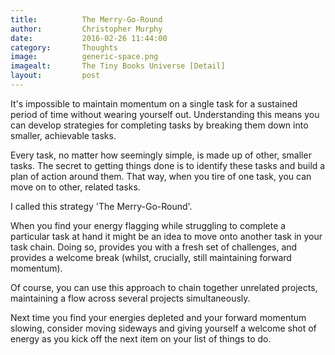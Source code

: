 ```yaml
---
title:			The Merry-Go-Round
author:			Christopher Murphy
date:			2016-02-26 11:44:00
category: 		Thoughts
image:			generic-space.png
imagealt:		The Tiny Books Universe [Detail]
layout:			post
---
```



It's impossible to maintain momentum on a single task for a sustained period of time without wearing yourself out. Understanding this means you can develop strategies for completing tasks by breaking them down into smaller, achievable tasks.

Every task, no matter how seemingly simple, is made up of other, smaller tasks. The secret to getting things done is to identify these tasks and build a plan of action around them. That way, when you tire of one task, you can move on to other, related tasks.

I called this strategy 'The Merry-Go-Round'.

When you find your energy flagging while struggling to complete a particular task at hand it might be an idea to move onto another task in your task chain. Doing so, provides you with a fresh set of challenges, and provides a welcome break (whilst, crucially, still maintaining forward momentum).

Of course, you can use this approach to chain together unrelated projects, maintaining a flow across several projects simultaneously.

Next time you find your energies depleted and your forward momentum slowing, consider moving sideways and giving yourself a welcome shot of energy as you kick off the next item on your list of things to do.



[01]: http://tinybooks.org "Tiny Books"